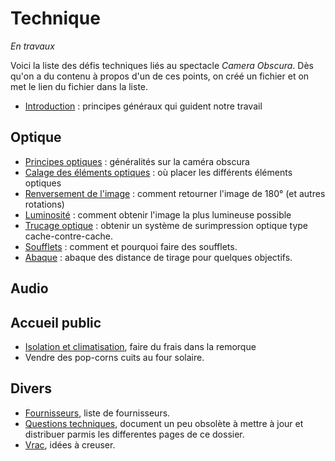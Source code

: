 # Technique

*En travaux*

Voici la liste des défis techniques liés au spectacle *Camera Obscura*. Dès qu'on a du contenu à propos d'un de ces points, on créé un fichier et on met le lien du fichier dans la liste.

- [Introduction](introtechnique.md) : principes généraux qui guident notre travail

## Optique
- [Principes optiques](optique.md) : généralités sur la caméra obscura
- [Calage des éléments optiques](calage.md) : où placer les différents éléments optiques
- [Renversement de l'image](renversement.md) : comment retourner l'image de 180° (et autres rotations)
- [Luminosité](luminosite.md) : comment obtenir l'image la plus lumineuse possible
- [Trucage optique](../technique/surimpression.md) : obtenir un système de surimpression optique type cache-contre-cache.
- [Soufflets](soufflets.md) : comment et pourquoi faire des soufflets.
- [Abaque](abaque.md) : abaque des distance de tirage pour quelques objectifs.

## Audio


## Accueil public

- [Isolation et climatisation](isolation.md), faire du frais dans la remorque
- Vendre des pop-corns cuits au four solaire.

## Divers

- [Fournisseurs](fournisseurs.md), liste de fournisseurs.
- [Questions techniques](questions-tech.md), document un peu obsolète à mettre à jour et distribuer parmis les differentes pages de ce dossier.
- [Vrac](vrac.md), idées à creuser.
